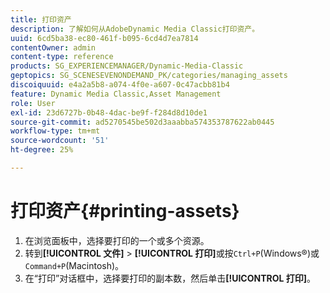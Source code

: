 ```yaml
---
title: 打印资产
description: 了解如何从AdobeDynamic Media Classic打印资产。
uuid: 6cd5ba38-ec80-461f-b095-6cd4d7ea7814
contentOwner: admin
content-type: reference
products: SG_EXPERIENCEMANAGER/Dynamic-Media-Classic
geptopics: SG_SCENESEVENONDEMAND_PK/categories/managing_assets
discoiquuid: e4a2a5b8-a074-4f0e-a607-0c47acbb81b4
feature: Dynamic Media Classic,Asset Management
role: User
exl-id: 23d6727b-0b48-4dac-be9f-f284d8d10de1
source-git-commit: ad5270545be502d3aaabba574353787622ab0445
workflow-type: tm+mt
source-wordcount: '51'
ht-degree: 25%

---
```


# 打印资产{#printing-assets}

1. 在浏览面板中，选择要打印的一个或多个资源。
1. 转到&#x200B;**[!UICONTROL 文件]** > **[!UICONTROL 打印]**&#x200B;或按`Ctrl+P`(Windows®)或`Command+P`(Macintosh)。
1. 在“打印”对话框中，选择要打印的副本数，然后单击&#x200B;**[!UICONTROL 打印]**。
